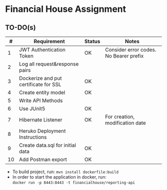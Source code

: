 # Financial House Assignment

## TO-DO(s)
| # | Requirement                           | Status                                 |Notes                                  |
|---|---------------------------------------|----------------------------------------|---------------------------------------|
| 1 | JWT Authentication Token              | OK                                     | Consider error codes. No Bearer prefix|
| 2 | Log all request&response pairs        |                                        |                                       |
| 3 | Dockerize and put certificate for SSL | OK                                     |                                       |
| 4 | Create entity model                   | OK                                     |                                       |
| 5 | Write API Methods                     |                                        |                                       |
| 6 | Use JUnit5                            | OK                                     |                                       |
| 7 | Hibernate Listener                    | OK                                     | For creation, modification date       |
| 8 | Heruko Deployment Instructions        |                                        |                                       |
| 9 | Create data.sql for initial data      | OK                                     |                                       |
| 10| Add Postman export                    | OK                                     |                                       |

* To build project, run:
    `mvn install dockerfile:build`  
* In order to start the application in docker, run:  
    `docker run -p 8443:8443 -t financialhouse/reporting-api`  